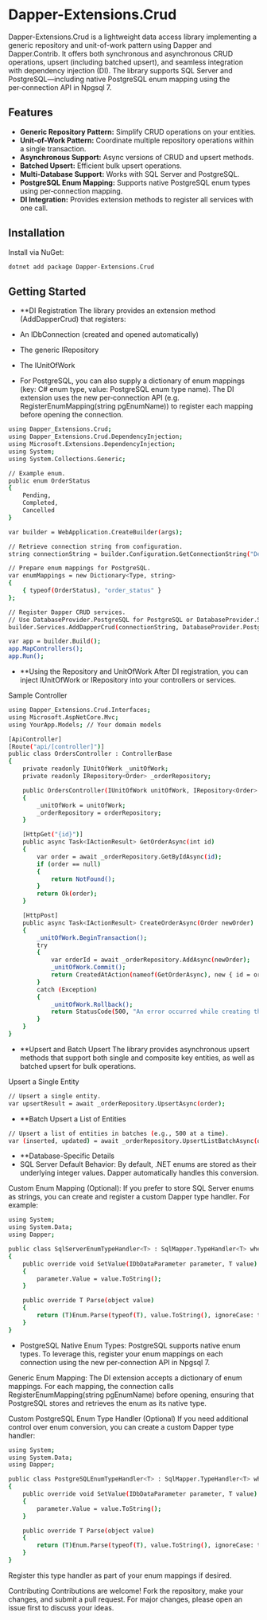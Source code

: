 # Dapper-Extensions.Crud

Dapper-Extensions.Crud is a lightweight data access library implementing a generic repository and unit-of-work pattern using Dapper and Dapper.Contrib. It offers both synchronous and asynchronous CRUD operations, upsert (including batched upsert), and seamless integration with dependency injection (DI). The library supports SQL Server and PostgreSQL—including native PostgreSQL enum mapping using the per‑connection API in Npgsql 7.

## Features

- **Generic Repository Pattern:** Simplify CRUD operations on your entities.
- **Unit-of-Work Pattern:** Coordinate multiple repository operations within a single transaction.
- **Asynchronous Support:** Async versions of CRUD and upsert methods.
- **Batched Upsert:** Efficient bulk upsert operations.
- **Multi-Database Support:** Works with SQL Server and PostgreSQL.
- **PostgreSQL Enum Mapping:** Supports native PostgreSQL enum types using per‑connection mapping.
- **DI Integration:** Provides extension methods to register all services with one call.

## Installation

Install via NuGet:

```bash
dotnet add package Dapper-Extensions.Crud
```
## Getting Started
- **DI Registration
The library provides an extension method (AddDapperCrud) that registers:

- An IDbConnection (created and opened automatically)
- The generic IRepository<T>
- The IUnitOfWork
- For PostgreSQL, you can also supply a dictionary of enum mappings (key: C# enum type, value: PostgreSQL enum type name). The DI extension uses the new per‑connection API (e.g. RegisterEnumMapping<TEnum>(string pgEnumName)) to register each mapping before opening the connection.

```bash
using Dapper_Extensions.Crud;
using Dapper_Extensions.Crud.DependencyInjection;
using Microsoft.Extensions.DependencyInjection;
using System;
using System.Collections.Generic;

// Example enum.
public enum OrderStatus
{
    Pending,
    Completed,
    Cancelled
}

var builder = WebApplication.CreateBuilder(args);

// Retrieve connection string from configuration.
string connectionString = builder.Configuration.GetConnectionString("DefaultConnection");

// Prepare enum mappings for PostgreSQL.
var enumMappings = new Dictionary<Type, string>
{
    { typeof(OrderStatus), "order_status" }
};

// Register Dapper CRUD services.
// Use DatabaseProvider.PostgreSQL for PostgreSQL or DatabaseProvider.SqlServer for SQL Server.
builder.Services.AddDapperCrud(connectionString, DatabaseProvider.PostgreSQL, enumMappings);

var app = builder.Build();
app.MapControllers();
app.Run();
```

- **Using the Repository and UnitOfWork
After DI registration, you can inject IUnitOfWork or IRepository<T> into your controllers or services.

Sample Controller

```bash
using Dapper_Extensions.Crud.Interfaces;
using Microsoft.AspNetCore.Mvc;
using YourApp.Models; // Your domain models

[ApiController]
[Route("api/[controller]")]
public class OrdersController : ControllerBase
{
    private readonly IUnitOfWork _unitOfWork;
    private readonly IRepository<Order> _orderRepository;

    public OrdersController(IUnitOfWork unitOfWork, IRepository<Order> orderRepository)
    {
        _unitOfWork = unitOfWork;
        _orderRepository = orderRepository;
    }

    [HttpGet("{id}")]
    public async Task<IActionResult> GetOrderAsync(int id)
    {
        var order = await _orderRepository.GetByIdAsync(id);
        if (order == null)
        {
            return NotFound();
        }
        return Ok(order);
    }

    [HttpPost]
    public async Task<IActionResult> CreateOrderAsync(Order newOrder)
    {
        _unitOfWork.BeginTransaction();
        try
        {
            var orderId = await _orderRepository.AddAsync(newOrder);
            _unitOfWork.Commit();
            return CreatedAtAction(nameof(GetOrderAsync), new { id = orderId }, newOrder);
        }
        catch (Exception)
        {
            _unitOfWork.Rollback();
            return StatusCode(500, "An error occurred while creating the order.");
        }
    }
}
```
- **Upsert and Batch Upsert
The library provides asynchronous upsert methods that support both single and composite key entities, as well as batched upsert for bulk operations.

Upsert a Single Entity

```bash
// Upsert a single entity.
var upsertResult = await _orderRepository.UpsertAsync(order);
```
- **Batch Upsert a List of Entities
```bash
// Upsert a list of entities in batches (e.g., 500 at a time).
var (inserted, updated) = await _orderRepository.UpsertListBatchAsync(orderList, batchSize: 500);
```

- **Database-Specific Details
- SQL Server
Default Behavior:
By default, .NET enums are stored as their underlying integer values. Dapper automatically handles this conversion.

Custom Enum Mapping (Optional):
If you prefer to store SQL Server enums as strings, you can create and register a custom Dapper type handler. For example:
```bash
using System;
using System.Data;
using Dapper;

public class SqlServerEnumTypeHandler<T> : SqlMapper.TypeHandler<T> where T : struct, Enum
{
    public override void SetValue(IDbDataParameter parameter, T value)
    {
        parameter.Value = value.ToString();
    }

    public override T Parse(object value)
    {
        return (T)Enum.Parse(typeof(T), value.ToString(), ignoreCase: true);
    }
}
```
- PostgreSQL
Native Enum Types:
PostgreSQL supports native enum types. To leverage this, register your enum mappings on each connection using the new per‑connection API in Npgsql 7.

Generic Enum Mapping:
The DI extension accepts a dictionary of enum mappings. For each mapping, the connection calls RegisterEnumMapping<TEnum>(string pgEnumName) before opening, ensuring that PostgreSQL stores and retrieves the enum as its native type.

Custom PostgreSQL Enum Type Handler (Optional)
If you need additional control over enum conversion, you can create a custom Dapper type handler:

```bash
using System;
using System.Data;
using Dapper;

public class PostgreSQLEnumTypeHandler<T> : SqlMapper.TypeHandler<T> where T : struct, Enum
{
    public override void SetValue(IDbDataParameter parameter, T value)
    {
        parameter.Value = value.ToString();
    }

    public override T Parse(object value)
    {
        return (T)Enum.Parse(typeof(T), value.ToString(), ignoreCase: true);
    }
}
```

Register this type handler as part of your enum mappings if desired.

Contributing
Contributions are welcome! Fork the repository, make your changes, and submit a pull request. For major changes, please open an issue first to discuss your ideas.

